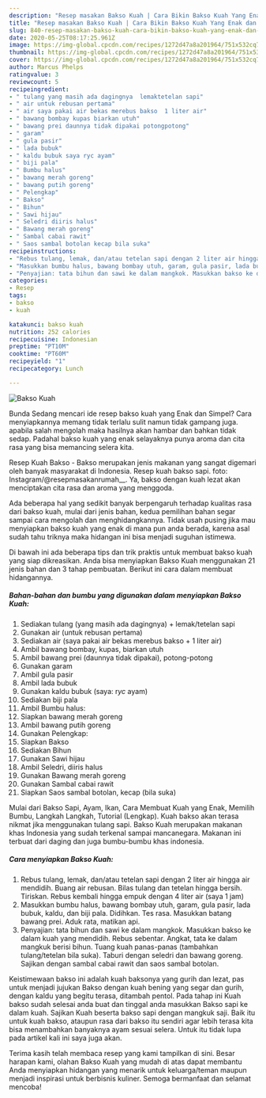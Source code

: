 ```yaml
---
description: "Resep masakan Bakso Kuah | Cara Bikin Bakso Kuah Yang Enak dan Simpel"
title: "Resep masakan Bakso Kuah | Cara Bikin Bakso Kuah Yang Enak dan Simpel"
slug: 840-resep-masakan-bakso-kuah-cara-bikin-bakso-kuah-yang-enak-dan-simpel
date: 2020-05-25T08:17:25.961Z
image: https://img-global.cpcdn.com/recipes/1272d47a8a201964/751x532cq70/bakso-kuah-foto-resep-utama.jpg
thumbnail: https://img-global.cpcdn.com/recipes/1272d47a8a201964/751x532cq70/bakso-kuah-foto-resep-utama.jpg
cover: https://img-global.cpcdn.com/recipes/1272d47a8a201964/751x532cq70/bakso-kuah-foto-resep-utama.jpg
author: Marcus Phelps
ratingvalue: 3
reviewcount: 5
recipeingredient:
- " tulang yang masih ada dagingnya  lemaktetelan sapi"
- " air untuk rebusan pertama"
- " air saya pakai air bekas merebus bakso  1 liter air"
- " bawang bombay kupas biarkan utuh"
- " bawang prei daunnya tidak dipakai potongpotong"
- " garam"
- " gula pasir"
- " lada bubuk"
- " kaldu bubuk saya ryc ayam"
- " biji pala"
- " Bumbu halus"
- " bawang merah goreng"
- " bawang putih goreng"
- " Pelengkap"
- " Bakso"
- " Bihun"
- " Sawi hijau"
- " Seledri diiris halus"
- " Bawang merah goreng"
- " Sambal cabai rawit"
- " Saos sambal botolan kecap bila suka"
recipeinstructions:
- "Rebus tulang, lemak, dan/atau tetelan sapi dengan 2 liter air hingga air mendidih. Buang air rebusan. Bilas tulang dan tetelan hingga bersih. Tiriskan. Rebus kembali hingga empuk dengan 4 liter air (saya 1 jam)"
- "Masukkan bumbu halus, bawang bombay utuh, garam, gula pasir, lada bubuk, kaldu, dan biji pala. Didihkan. Tes rasa. Masukkan batang bawang prei. Aduk rata, matikan api."
- "Penyajian: tata bihun dan sawi ke dalam mangkok. Masukkan bakso ke dalam kuah yang mendidih. Rebus sebentar. Angkat, tata ke dalam mangkuk berisi bihun. Tuang kuah panas-panas (tambahkan tulang/tetelan bila suka). Taburi dengan seledri dan bawang goreng. Sajikan dengan sambal cabai rawit dan saos sambal botolan."
categories:
- Resep
tags:
- bakso
- kuah

katakunci: bakso kuah 
nutrition: 252 calories
recipecuisine: Indonesian
preptime: "PT10M"
cooktime: "PT60M"
recipeyield: "1"
recipecategory: Lunch

---
```



![Bakso Kuah](https://img-global.cpcdn.com/recipes/1272d47a8a201964/751x532cq70/bakso-kuah-foto-resep-utama.jpg)

Bunda Sedang mencari ide resep bakso kuah yang Enak dan Simpel? Cara menyiapkannya memang tidak terlalu sulit namun tidak gampang juga. apabila salah mengolah maka hasilnya akan hambar dan bahkan tidak sedap. Padahal bakso kuah yang enak selayaknya punya aroma dan cita rasa yang bisa memancing selera kita.

Resep Kuah Bakso - Bakso merupakan jenis makanan yang sangat digemari oleh banyak masyarakat di Indonesia. Resep kuah bakso sapi. foto: Instagram/@resepmasakanrumah__. Ya, bakso dengan kuah lezat akan menciptakan cita rasa dan aroma yang menggoda.

Ada beberapa hal yang sedikit banyak berpengaruh terhadap kualitas rasa dari bakso kuah, mulai dari jenis bahan, kedua pemilihan bahan segar sampai cara mengolah dan menghidangkannya. Tidak usah pusing jika mau menyiapkan bakso kuah yang enak di mana pun anda berada, karena asal sudah tahu triknya maka hidangan ini bisa menjadi suguhan istimewa.


Di bawah ini ada beberapa tips dan trik praktis untuk membuat bakso kuah yang siap dikreasikan. Anda bisa menyiapkan Bakso Kuah menggunakan 21 jenis bahan dan 3 tahap pembuatan. Berikut ini cara dalam membuat hidangannya.

<!--inarticleads1-->

##### Bahan-bahan dan bumbu yang digunakan dalam menyiapkan Bakso Kuah:

1. Sediakan  tulang (yang masih ada dagingnya) + lemak/tetelan sapi
1. Gunakan  air (untuk rebusan pertama)
1. Sediakan  air (saya pakai air bekas merebus bakso + 1 liter air)
1. Ambil  bawang bombay, kupas, biarkan utuh
1. Ambil  bawang prei (daunnya tidak dipakai), potong-potong
1. Gunakan  garam
1. Ambil  gula pasir
1. Ambil  lada bubuk
1. Gunakan  kaldu bubuk (saya: r*yc* ayam)
1. Sediakan  biji pala
1. Ambil  Bumbu halus:
1. Siapkan  bawang merah goreng
1. Ambil  bawang putih goreng
1. Gunakan  Pelengkap:
1. Siapkan  Bakso
1. Sediakan  Bihun
1. Gunakan  Sawi hijau
1. Ambil  Seledri, diiris halus
1. Gunakan  Bawang merah goreng
1. Gunakan  Sambal cabai rawit
1. Siapkan  Saos sambal botolan, kecap (bila suka)


Mulai dari Bakso Sapi, Ayam, Ikan, Cara Membuat Kuah yang Enak, Memilih Bumbu, Langkah Langkah, Tutorial (Lengkap). Kuah bakso akan terasa nikmat jika menggunakan tulang sapi. Bakso Kuah merupakan makanan khas Indonesia yang sudah terkenal sampai mancanegara. Makanan ini terbuat dari daging dan juga bumbu-bumbu khas indonesia. 

<!--inarticleads2-->

##### Cara menyiapkan Bakso Kuah:

1. Rebus tulang, lemak, dan/atau tetelan sapi dengan 2 liter air hingga air mendidih. Buang air rebusan. Bilas tulang dan tetelan hingga bersih. Tiriskan. Rebus kembali hingga empuk dengan 4 liter air (saya 1 jam)
1. Masukkan bumbu halus, bawang bombay utuh, garam, gula pasir, lada bubuk, kaldu, dan biji pala. Didihkan. Tes rasa. Masukkan batang bawang prei. Aduk rata, matikan api.
1. Penyajian: tata bihun dan sawi ke dalam mangkok. Masukkan bakso ke dalam kuah yang mendidih. Rebus sebentar. Angkat, tata ke dalam mangkuk berisi bihun. Tuang kuah panas-panas (tambahkan tulang/tetelan bila suka). Taburi dengan seledri dan bawang goreng. Sajikan dengan sambal cabai rawit dan saos sambal botolan.


Keistimewaan bakso ini adalah kuah baksonya yang gurih dan lezat, pas untuk menjadi jujukan Bakso dengan kuah bening yang segar dan gurih, dengan kaldu yang begitu terasa, ditambah pentol. Pada tahap ini Kuah bakso sudah selesai anda buat dan tinggal anda masukkan Bakso sapi ke dalam kuah. Sajikan Kuah beserta bakso sapi dengan mangkuk saji. Baik itu untuk kuah bakso, ataupun rasa dari bakso itu sendiri agar lebih terasa kita bisa menambahkan banyaknya ayam sesuai selera. Untuk itu tidak lupa pada artikel kali ini saya juga akan. 

Terima kasih telah membaca resep yang kami tampilkan di sini. Besar harapan kami, olahan Bakso Kuah yang mudah di atas dapat membantu Anda menyiapkan hidangan yang menarik untuk keluarga/teman maupun menjadi inspirasi untuk berbisnis kuliner. Semoga bermanfaat dan selamat mencoba!
